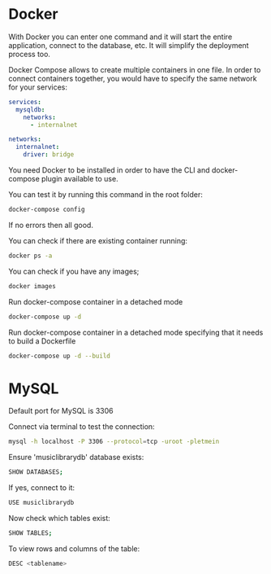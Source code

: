 # Docker

With Docker you can enter one command and it will start the entire application, connect to the database, etc. It will simplify the deployment process too.

Docker Compose allows to create multiple containers in one file. In order to connect containers together, you would have to specify the same network for your services:

```yml
services:
  mysqldb:
    networks:
      - internalnet

networks:
  internalnet:
    driver: bridge
```

You need Docker to be installed in order to have the CLI and docker-compose plugin available to use.

You can test it by running this command in the root folder:
```bash
docker-compose config
```

If no errors then all good.

You can check if there are existing container running:
```bash
docker ps -a
```

You can check if you have any images;
```bash
docker images
```

Run docker-compose container in a detached mode
```bash
docker-compose up -d
```

Run docker-compose container in a detached mode specifying that it needs to build a Dockerfile
```bash
docker-compose up -d --build
```

# MySQL

Default port for MySQL is 3306

Connect via terminal to test the connection:
```bash
mysql -h localhost -P 3306 --protocol=tcp -uroot -pletmein
```

Ensure 'musiclibrarydb' database exists:
```bash
SHOW DATABASES;
```

If yes, connect to it:
```bash
USE musiclibrarydb
```

Now check which tables exist:
```bash
SHOW TABLES;
```

To view rows and columns of the table:
```bash
DESC <tablename>
```
